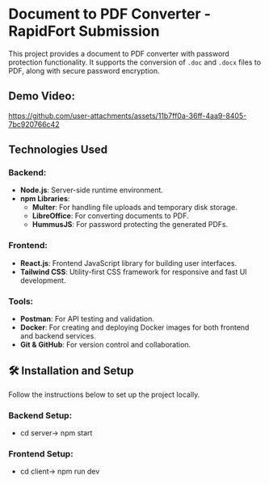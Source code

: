 # Document to PDF Converter - RapidFort Submission

This project provides a document to PDF converter with password protection functionality. It supports the conversion of `.doc` and `.docx` files to PDF, along with secure password encryption.

## Demo Video:



https://github.com/user-attachments/assets/11b7ff0a-36ff-4aa9-8405-7bc920766c42



## Technologies Used

### Backend:
- **Node.js**: Server-side runtime environment.
- **npm Libraries**:
  - **Multer**: For handling file uploads and temporary disk storage.
  - **LibreOffice**: For converting documents to PDF.
  - **HummusJS**: For password protecting the generated PDFs.

### Frontend:
- **React.js**: Frontend JavaScript library for building user interfaces.
- **Tailwind CSS**: Utility-first CSS framework for responsive and fast UI development.

### Tools:
- **Postman**: For API testing and validation.
- **Docker**: For creating and deploying Docker images for both frontend and backend services.
- **Git & GitHub**: For version control and collaboration.

## 🛠 Installation and Setup

Follow the instructions below to set up the project locally.

### Backend Setup:
- cd server-> npm start
  
### Frontend Setup:
- cd client-> npm run dev




